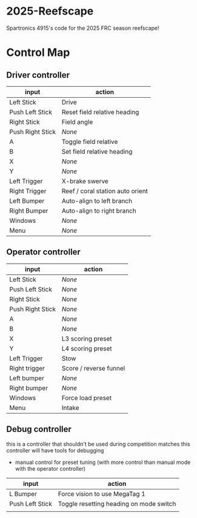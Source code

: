 # 2025-Reefscape

Spartronics 4915's code for the 2025 FRC season reefscape!

# Control Map

## Driver controller

| input   | action |
| -------- | ------- |
| Left Stick |  Drive |
| Push Left Stick |  Reset field relative heading |
| Right Stick | Field angle |
| Push Right Stick | *None* |
| A | Toggle field relative |
| B | Set field relative heading |
| X | *None* |
| Y | *None* |
| Left Trigger | X-brake swerve |
| Right Trigger | Reef / coral station auto orient |
| Left Bumper | Auto-align to left branch |
| Right Bumper | Auto-align to right branch |
| Windows | *None* |
| Menu | *None* |

## Operator controller
| input   | action |
| -------- | ------- |
| Left Stick | *None* |
| Push Left Stick | *None* |
| Right Stick | *None* |
| Push Right Stick | *None* |
| A | *None* |
| B | *None* |
| X | L3 scoring preset |
| Y | L4 scoring preset |
| Left Trigger | Stow |
| Right trigger | Score / reverse funnel |
| Left bumper | *None* |
| Right bumper | *None* |
| Windows | Force load preset |
| Menu | Intake |

## Debug controller
this is a controller that shouldn't be used during competition matches
this controller will have tools for debugging
* manual control for preset tuning (with more control than manual mode with the operator controller)

| input   | action |
| -------- | ------- |
| L Bumper | Force vision to use MegaTag 1 |
| Push Left Stick | Toggle resetting heading on mode switch |
|     |     |